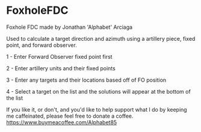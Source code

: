 # FoxholeFDC

Foxhole FDC made by Jonathan 'Alphabet' Arciaga


Used to calculate a target direction and azimuth using a artillery piece, fixed point, and forward observer.

1 - Enter Forward Observer fixed point first

2 - Enter artillery units and their fixed points

3 - Enter any targets and their locations based off of FO position

4 - Select a target on the list and the solutions will appear at the bottom of the list

If you like it, or don't, and you'd like to help support what I do by keeping me caffeinated, please feel free to donate a coffee. 
https://www.buymeacoffee.com/Alphabet85
